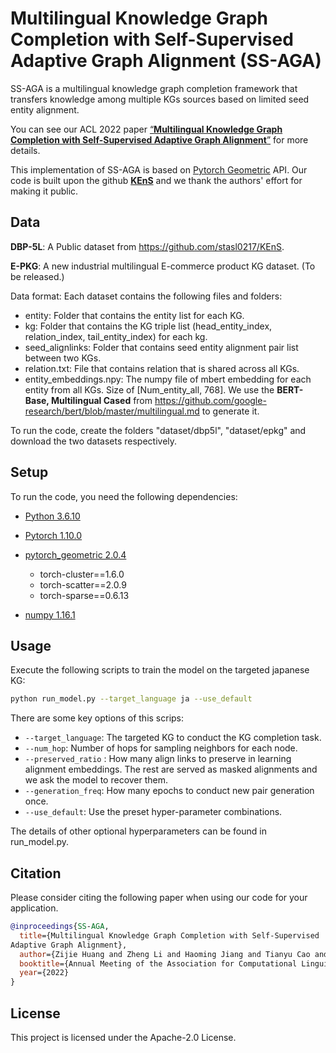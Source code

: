 # Multilingual Knowledge Graph Completion with Self-Supervised  Adaptive Graph Alignment (SS-AGA)

SS-AGA  is a multilingual knowledge graph completion framework that transfers knowledge among multiple KGs sources based on limited seed entity alignment.

You can see our ACL 2022 paper [“**Multilingual Knowledge Graph Completion with Self-Supervised
Adaptive Graph Alignment**”](https://arxiv.org/pdf/2203.14987.pdf) for more details.

This implementation of SS-AGA is based on [Pytorch Geometric](https://github.com/rusty1s/pytorch_geometric) API. Our code is built upon the github [**KEnS**](https://github.com/stasl0217/KEnS) and we thank the authors' effort for making it public.

## Data

**DBP-5L**:  A Public dataset from  https://github.com/stasl0217/KEnS.

**E-PKG**: A new industrial multilingual E-commerce product KG dataset. (To be released.)

Data format: Each dataset contains the following files and folders:

- entity: Folder that contains the entity list for each KG.
- kg: Folder that contains the KG triple list (head_entity_index, relation_index, tail_entity_index) for each kg.
- seed_alignlinks: Folder that contains seed entity alignment pair list between two KGs. 
- relation.txt: File that contains relation that is shared across all KGs.
- entity_embeddings.npy: The numpy file of mbert embedding for each entity from all KGs. Size of [Num_entity_all, 768]. We use the **BERT-Base, Multilingual Cased**  from https://github.com/google-research/bert/blob/master/multilingual.md to generate it.

To run the code, create the folders "dataset/dbp5l",  "dataset/epkg" and download the two datasets respectively.

## Setup

To run the code, you need the following dependencies:

- [Python 3.6.10](https://www.python.org/)

- [Pytorch 1.10.0](https://pytorch.org/)
- [pytorch_geometric 2.0.4](https://pytorch-geometric.readthedocs.io/)
  - torch-cluster==1.6.0
  - torch-scatter==2.0.9
  - torch-sparse==0.6.13
- [numpy 1.16.1](https://numpy.org/)

## Usage

Execute the following scripts to train the model on the targeted japanese KG:

```bash
python run_model.py --target_language ja --use_default
```

There are some key options of this scrips:

- `--target_language`: The targeted KG to conduct the KG completion task.
- `--num_hop`: Number of hops for sampling neighbors for each node.
- `--preserved_ratio` : How many align links to preserve in learning alignment embeddings. The rest are served as masked alignments and we ask the model to recover them.
- `--generation_freq`: How many epochs to conduct new pair generation once.
- `--use_default`:  Use the preset hyper-parameter combinations.

The details of other optional hyperparameters can be found in run_model.py.

## Citation

Please consider citing the following paper when using our code for your application.

```bibtex
@inproceedings{SS-AGA,
  title={Multilingual Knowledge Graph Completion with Self-Supervised
Adaptive Graph Alignment},
  author={Zijie Huang and Zheng Li and Haoming Jiang and Tianyu Cao and Hanqing Lu and Bing Yin and Karthik Subbian and Yizhou Sun and Wei Wang},
  booktitle={Annual Meeting of the Association for Computational Linguistics (ACL)},
  year={2022}
}
```

## License

This project is licensed under the Apache-2.0 License.